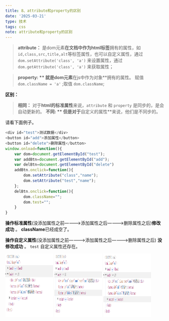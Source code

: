 ```yaml
---
title: 8、attribute和property的区别
date: '2025-03-21'
type: 技术
tags: css
note: attribute和property的区别
---
```

>**attribute：** 是dom元素**在文档中作为html标签**拥有的属性，如`id,class,src,title,alt`等标签属性，也可以自定义属性，通过 `dom.setAttribute('class', 'a')` 来设置属性，通过`dom.getAttribute('class', 'a')` 来获取属性；  

>**property: ** 就是dom元素**在js中作为对象**拥有的属性。 赋值 `dom.className = 'a'` ;取值 `dom.className`;

**区别：**

>**相同：** 对于**html的标准属性**来说，`attribute` 和 `property` 是同步的，是会自动更新的。
>**不同: ** 但是对于**自定义的属性**来说，他们是不同步的。

请看下面例子。

```js
<div id="test">测试数据</div>
<button id="add">添加属性</button>
<button id="delete">删除属性</button>
window.onload=function(){
    var dom=document.getElementById("test");
    var addBtn=document.getElementById("add");
    var delBtn=document.getElementById("delete")
    addBtn.onclick=function(){
        dom.setAttribute("class","name");
        dom.setAttribute("test","name");
    };
    delBtn.onclick=function(){
        dom.className="";
        dom.test="";
    }    
}
```

**操作标准属性**(没添加属性之前————>添加属性之后————>删除属性之后)**修改成功** 。
**className**已经成空了。

**操作自定义属性**(没添加属性之前————>添加属性之后————>删除属性之后) **没修改成功** 。
`test` 自定义属性还存在。

<img width="30%" height="200px" style="{ 'margin':'20px'}" src="../../images/css/没添加属性之前.png" alt='没添加属性之前'>  

<img width="30%" height="200px" style="{margin:'20px'}" src="../../images/css/添加属性时.png" alt='添加属性之后'>

<img width="30%" height="200px" style="{margin:'20px'}" src="../../images/css/删除属性后.png" alt='删除属性后'>
